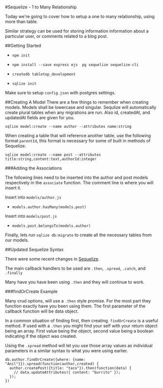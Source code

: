 #Sequelize - 1 to Many Relationship

Today we're going to cover how to setup a one to many relationship, using more than table.

Similar strategy can be used for storing information information about a particular user, or comments related to a blog post.

##Getting Started


* `npm init`

* `npm install --save express ejs  pg sequelize sequelize-cli`

* `createdb tabletop_development`

* `sqlize init`

Make sure to setup `config.json` with postgres settings.


##Creating A Model
There are a few things to remember when creating models. Models shall be lowercase and singular. Sequlize will automatically create plural tables when any migrations are run. Also id, createdAt, and updatedAt fields are given for you.

```
sqlize model:create --name author --attributes name:string
```

When creating a table that will reference another table, use the following format `parentId`, this format is necessary for some of built in methods of Sequelize.

```
sqlize model:create --name post --attributes title:string,content:text,authorId:integer
```

###Adding the Associations

The following lines need to be inserted into the author and post models respectively in the `associate` function. The comment line is where you will insert it.

Insert into `models/author.js`

* `models.author.hasMany(models.post)`

Insert into `models/post.js`

* `models.post.belongsTo(models.author)`


Finally, lets run `sqlize db:migrate` to create all the necessary tables from our models.


##Updated Sequelize Syntax

There were some recent changes in [Sequelize](https://github.com/sequelize/sequelize/wiki/Upgrading-to-2.0).

The main callback handlers to be used are `.then`, `.spread`, `.catch`, and `.finally`

Many have you have been using `.then` and they will continue to work.

###findOrCreate Example

Many crud options, will use a `.then` style promise. For the most part they function exactly have you been using them. The first parameter of the callback function will be data object.

In a common situation of finding first, then creating. `findOrCreate` is a useful method. If used with a `.then` you might find your self with your return object being an array. First value being the object, second value being a boolean indicating if the object was created.

Using the `.spread` method will let you use those array values as individual parameters in a similar syntax to what you were using earlier.


```
db.author.findOrCreate({where: {name: "Anil"}}).spread(function(author,created) {
  author.createPost({title: "taco"}).then(function(data) {
    // data.updateAttributes({ content: "burrito" });
  });
})
```
